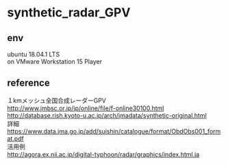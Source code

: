 # synthetic_radar_GPV

## env
ubuntu 18.04.1 LTS  
on VMware Workstation 15 Player  

## reference
１kmメッシュ全国合成レーダーGPV  
http://www.jmbsc.or.jp/jp/online/file/f-online30100.html  
http://database.rish.kyoto-u.ac.jp/arch/jmadata/synthetic-original.html  
詳細  
https://www.data.jma.go.jp/add/suishin/catalogue/format/ObdObs001_format.pdf  
活用例  
http://agora.ex.nii.ac.jp/digital-typhoon/radar/graphics/index.html.ja  